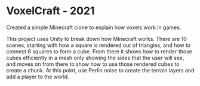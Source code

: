 # VoxelCraft - 2021
Created a simple Minecraft clone to explain how voxels work in games.

This project uses Unity to break down how Minecraft works.  There are 10 scenes, starting with how a square is rendered out of triangles, 
and how to connect 6 squares to form a cube.  From there it shows how to render those cubes efficiently in a mesh only showing the sides that the user will see, 
and moves on from there to show how to use those rendered cubes to create a chunk.  At this point, use Perlin noise to create the terrain layers and add a player to the world.
